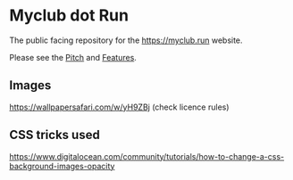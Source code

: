 # Myclub dot Run

The public facing repository for the  https://myclub.run website.

Please see the [Pitch](docs/pitch.md) and [Features](docs/features.md). 


## Images 

https://wallpapersafari.com/w/yH9ZBj
(check licence rules)


## CSS tricks used
https://www.digitalocean.com/community/tutorials/how-to-change-a-css-background-images-opacity

